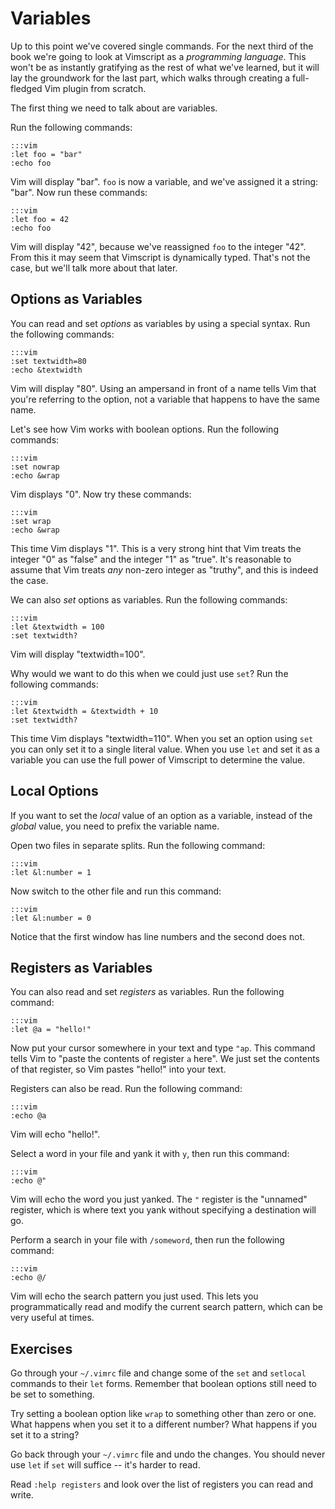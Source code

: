 Variables
=========

Up to this point we've covered single commands.  For the next third of the book
we're going to look at Vimscript as a *programming language*.  This won't be as
instantly gratifying as the rest of what we've learned, but it will lay the
groundwork for the last part, which walks through creating a full-fledged Vim
plugin from scratch.

The first thing we need to talk about are variables.

Run the following commands:

    :::vim
    :let foo = "bar"
    :echo foo

Vim will display "bar".  `foo` is now a variable, and we've assigned it
a string: "bar".  Now run these commands:

    :::vim
    :let foo = 42
    :echo foo

Vim will display "42", because we've reassigned `foo` to the integer "42".  From
this it may seem that Vimscript is dynamically typed.  That's not the case, but
we'll talk more about that later.

Options as Variables
--------------------

You can read and set *options* as variables by using a special syntax.  Run the
following commands:

    :::vim
    :set textwidth=80
    :echo &textwidth

Vim will display "80".  Using an ampersand in front of a name tells Vim that
you're referring to the option, not a variable that happens to have the same
name.

Let's see how Vim works with boolean options.  Run the following commands:

    :::vim
    :set nowrap
    :echo &wrap

Vim displays "0".  Now try these commands:

    :::vim
    :set wrap
    :echo &wrap

This time Vim displays "1".  This is a very strong hint that Vim treats the
integer "0" as "false" and the integer "1" as "true".  It's reasonable to assume
that Vim treats *any* non-zero integer as "truthy", and this is indeed the case.

We can also *set* options as variables.  Run the following commands:

    :::vim
    :let &textwidth = 100
    :set textwidth?

Vim will display "textwidth=100".

Why would we want to do this when we could just use `set`? Run the following
commands:

    :::vim
    :let &textwidth = &textwidth + 10
    :set textwidth?

This time Vim displays "textwidth=110".  When you set an option using `set` you
can only set it to a single literal value.  When you use `let` and set it as
a variable you can use the full power of Vimscript to determine the value.

Local Options
-------------

If you want to set the *local* value of an option as a variable, instead of the
*global* value, you need to prefix the variable name.

Open two files in separate splits.  Run the following command:

    :::vim
    :let &l:number = 1

Now switch to the other file and run this command:

    :::vim
    :let &l:number = 0

Notice that the first window has line numbers and the second does not.

Registers as Variables
----------------------

You can also read and set *registers* as variables.  Run the following command:

    :::vim
    :let @a = "hello!"

Now put your cursor somewhere in your text and type `"ap`.  This command tells
Vim to "paste the contents of register `a` here".  We just set the contents of
that register, so Vim pastes "hello!" into your text.

Registers can also be read.  Run the following command:

    :::vim
    :echo @a

Vim will echo "hello!".

Select a word in your file and yank it with `y`, then run this command:

    :::vim
    :echo @"

Vim will echo the word you just yanked.  The `"` register is the "unnamed"
register, which is where text you yank without specifying a destination will go.

Perform a search in your file with `/someword`, then run the following command:

    :::vim
    :echo @/

Vim will echo the search pattern you just used.  This lets you programmatically
read and modify the current search pattern, which can be very useful at times.

Exercises
---------

Go through your `~/.vimrc` file and change some of the `set` and
`setlocal` commands to their `let` forms.  Remember that boolean options still
need to be set to something.

Try setting a boolean option like `wrap` to something other than zero or one.
What happens when you set it to a different number?  What happens if you set it
to a string?

Go back through your `~/.vimrc` file and undo the changes.  You should never use
`let` if `set` will suffice -- it's harder to read.

Read `:help registers` and look over the list of registers you can read and
write.
